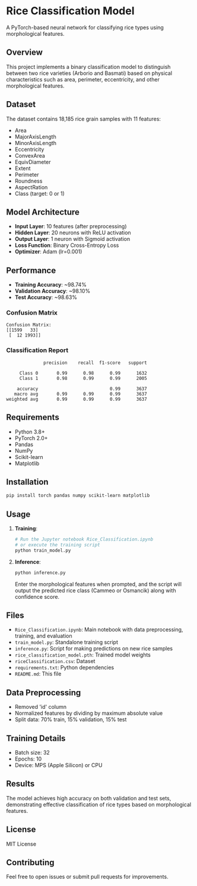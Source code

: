 # Rice Classification Model

A PyTorch-based neural network for classifying rice types using morphological features.

## Overview

This project implements a binary classification model to distinguish between two rice varieties (Arborio and Basmati) based on physical characteristics such as area, perimeter, eccentricity, and other morphological features.

## Dataset

The dataset contains 18,185 rice grain samples with 11 features:
- Area
- MajorAxisLength
- MinorAxisLength
- Eccentricity
- ConvexArea
- EquivDiameter
- Extent
- Perimeter
- Roundness
- AspectRation
- Class (target: 0 or 1)

## Model Architecture

- **Input Layer**: 10 features (after preprocessing)
- **Hidden Layer**: 20 neurons with ReLU activation
- **Output Layer**: 1 neuron with Sigmoid activation
- **Loss Function**: Binary Cross-Entropy Loss
- **Optimizer**: Adam (lr=0.001)

## Performance

- **Training Accuracy**: ~98.74%
- **Validation Accuracy**: ~98.10%
- **Test Accuracy**: ~98.63%

### Confusion Matrix

```
Confusion Matrix:
[[1599   33]
 [  12 1993]]
```

### Classification Report

```
              precision    recall  f1-score   support

     Class 0       0.99      0.98      0.99      1632
     Class 1       0.98      0.99      0.99      2005

    accuracy                           0.99      3637
   macro avg       0.99      0.99      0.99      3637
weighted avg       0.99      0.99      0.99      3637
```

## Requirements

- Python 3.8+
- PyTorch 2.0+
- Pandas
- NumPy
- Scikit-learn
- Matplotlib

## Installation

```bash
pip install torch pandas numpy scikit-learn matplotlib
```

## Usage

1. **Training**:
   ```python
   # Run the Jupyter notebook Rice_Classification.ipynb
   # or execute the training script
   python train_model.py
   ```

2. **Inference**:
   ```python
   python inference.py
   ```
   Enter the morphological features when prompted, and the script will output the predicted rice class (Cammeo or Osmancik) along with confidence score.

## Files

- `Rice_Classification.ipynb`: Main notebook with data preprocessing, training, and evaluation
- `train_model.py`: Standalone training script
- `inference.py`: Script for making predictions on new rice samples
- `rice_classification_model.pth`: Trained model weights
- `riceClassification.csv`: Dataset
- `requirements.txt`: Python dependencies
- `README.md`: This file

## Data Preprocessing

- Removed 'id' column
- Normalized features by dividing by maximum absolute value
- Split data: 70% train, 15% validation, 15% test

## Training Details

- Batch size: 32
- Epochs: 10
- Device: MPS (Apple Silicon) or CPU

## Results

The model achieves high accuracy on both validation and test sets, demonstrating effective classification of rice types based on morphological features.

## License

MIT License

## Contributing

Feel free to open issues or submit pull requests for improvements.
